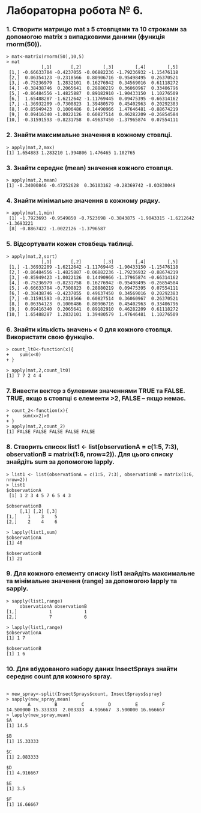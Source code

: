 # Лабораторна робота № 6.

### 1. Створити матрицю mat з 5 стовпцями та 10 строками за допомогою matrix з випадковими даними (функція rnorm(50)).

```{R}
> mat<-matrix(rnorm(50),10,5)
> mat
             [,1]       [,2]        [,3]        [,4]        [,5]
 [1,] -0.66633704 -0.4237055 -0.06882236 -1.79236932 -1.15476118
 [2,]  0.06354123 -0.2318566  0.80906716 -0.95498495  0.26370521
 [3,] -0.75236979  1.2832101  0.16276942  0.34569016  0.61118272
 [4,] -0.38438746  0.2065641  0.28880219  0.36060967  0.33406796
 [5,] -0.86484556 -1.4825887  0.89182910 -1.90433150  1.10276509
 [6,]  1.65488287 -1.6212642 -1.11769445  0.09475395 -0.66314162
 [7,] -1.36932209 -0.7308823  1.39480579  0.45402963  0.20292383
 [8,] -0.85949423  0.1006486  0.14490966  1.47646481 -0.88674219
 [9,]  0.09416340 -1.0022126  0.60827514  0.46282209 -0.26854584
[10,] -0.31591593 -0.8231758  0.49637450 -1.37965874  0.07554111
```

### 2. Знайти максимальне значення в кожному стовпці.

```{R}
> apply(mat,2,max)
[1] 1.654883 1.283210 1.394806 1.476465 1.102765
```

### 3. Знайти середнє (mean) значення кожного стовпця.

```{R}
> apply(mat,2,mean)
[1] -0.34000846 -0.47252628  0.36103162 -0.28369742 -0.03830049
```

### 4. Знайти мінімальне значення в кожному рядку.
```[R}
> apply(mat,1,min)
 [1] -1.7923693 -0.9549850 -0.7523698 -0.3843875 -1.9043315 -1.6212642 -1.3693221
 [8] -0.8867422 -1.0022126 -1.3796587
```

### 5. Відсортувати кожен стовбець таблиці.
```{R}
> apply(mat,2,sort)
             [,1]       [,2]        [,3]        [,4]        [,5]
 [1,] -1.36932209 -1.6212642 -1.11769445 -1.90433150 -1.15476118
 [2,] -0.86484556 -1.4825887 -0.06882236 -1.79236932 -0.88674219
 [3,] -0.85949423 -1.0022126  0.14490966 -1.37965874 -0.66314162
 [4,] -0.75236979 -0.8231758  0.16276942 -0.95498495 -0.26854584
 [5,] -0.66633704 -0.7308823  0.28880219  0.09475395  0.07554111
 [6,] -0.38438746 -0.4237055  0.49637450  0.34569016  0.20292383
 [7,] -0.31591593 -0.2318566  0.60827514  0.36060967  0.26370521
 [8,]  0.06354123  0.1006486  0.80906716  0.45402963  0.33406796
 [9,]  0.09416340  0.2065641  0.89182910  0.46282209  0.61118272
[10,]  1.65488287  1.2832101  1.39480579  1.47646481  1.10276509
```
### 6. Знайти кількість значень < 0 для кожного стовпця. Використати свою функцію.
```{R}
> count_lt0<-function(x){
+    sum(x<0)
+ }

> apply(mat,2,count_lt0)
[1] 7 7 2 4 4
```

### 7. Вивести вектор з булевими значеннями TRUE та FALSE. TRUE, якщо в стовпці є елементи >2, FALSE – якщо немає.

```{R}
> count_2<-function(x){
+     sum(x>2)>0
+ }
> apply(mat,2,count_2)
[1] FALSE FALSE FALSE FALSE FALSE
```

### 8. Створить список list1 <- list(observationA = c(1:5, 7:3), observationB = matrix(1:6, nrow=2)). Для цього списку знайдіть sum за допомогою lapply.
```{R}
> list1 <- list(observationA = c(1:5, 7:3), observationB = matrix(1:6, nrow=2))
> list1
$observationA
 [1] 1 2 3 4 5 7 6 5 4 3

$observationB
     [,1] [,2] [,3]
[1,]    1    3    5
[2,]    2    4    6

> lapply(list1,sum)
$observationA
[1] 40

$observationB
[1] 21
```

### 9. Для кожного елементу списку list1 знайдіть максимальне та мінімальне значення (range) за допомогою lapply та sapply.
```{R}
> sapply(list1,range)
     observationA observationB
[1,]            1            1
[2,]            7            6

> lapply(list1,range)
$observationA
[1] 1 7

$observationB
[1] 1 6

```

### 10. Для вбудованого набору даних InsectSprays знайти середнє count для кожного spray.
```{R}

> new_spray<-split(InsectSprays$count, InsectSprays$spray)
> sapply(new_spray,mean)
        A         B         C         D         E         F 
14.500000 15.333333  2.083333  4.916667  3.500000 16.666667 
> lapply(new_spray,mean)
$A
[1] 14.5

$B
[1] 15.33333

$C
[1] 2.083333

$D
[1] 4.916667

$E
[1] 3.5

$F
[1] 16.66667
```
